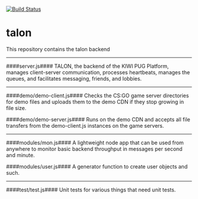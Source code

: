 [![Build Status](https://travis-ci.com/dechristopher/talon.svg?token=Y3xVpkK5ssNWUcAWrYpW&branch=master)](https://travis-ci.com/dechristopher/talon)

# talon
This repository contains the talon backend

---

####server.js####
TALON, the backend of the KIWI PUG Platform, manages client-server communication, processes heartbeats, manages the queues, and
facilitates messaging, friends, and lobbies.

---

####demo/demo-client.js####
Checks the CS:GO game server directories for demo files and uploads them to the demo CDN if they stop growing in file size.  

####demo/demo-server.js####
Runs on the demo CDN and accepts all file transfers from the demo-client.js instances on the game servers.

---

####modules/mon.js####
A lightweight node app that can be used from anywhere to monitor basic backend throughput in messages per second and minute.

####modules/user.js####
A generator function to create user objects and such.

---

####test/test.js####
Unit tests for various things that need unit tests.
